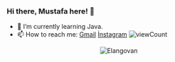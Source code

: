 ### Hi there, Mustafa here! 👋

- 🌱 I’m currently learning Java.
- 📫 How to reach me: [Gmail](mailto:mstf.dvcii@gmail.com) [İnstagram](https://www.instagram.com/mstf_dvcii/)
![viewCount](https://views.whatilearened.today/views/github/Mustafa-Deveci/Mustafa-Deveci.svg)

<p align="center">
<img src=https://github-readme-stats.vercel.app/api?username=Mustafa-Deveci&show_icons=true alt=Elangovan
     >
</p>
      
     
     
